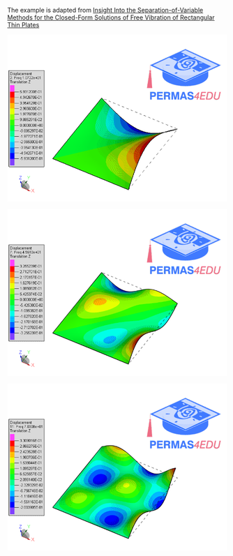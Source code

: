 The example is adapted from [Insight Into the Separation-of-Variable Methods for the Closed-Form Solutions of Free Vibration of Rectangular Thin Plates](https://doi.org/10.32604/cmes.2024.056440)

![Mode 2](mode_02.gif "Second mode")

![Mode 7](mode_07.gif "7th mode")

![Mode 11](mode_11.gif "11th mode")
